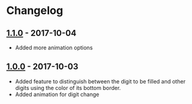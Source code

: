 # Changelog

## [1.1.0](https://github.com/mnvoh/DigitInputView/tree/1.1.0) - 2017-10-04

* Added more animation options

## [1.0.0](https://github.com/mnvoh/DigitInputView/tree/1.0.0) - 2017-10-03

* Added feature to distinguish between the digit to be filled and other digits using the color of its bottom border.
* Added animation for digit change